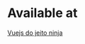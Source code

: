 # Available at

[Vuejs do jeito ninja](https://www.youtube.com/playlist?list=PLcoYAcR89n-qq1vGRbaUiV6Q9puy0qigW)
